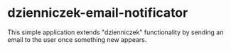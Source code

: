 # dzienniczek-email-notificator
This simple application extends "dzienniczek" functionality by sending an email to the user once something new appears.
